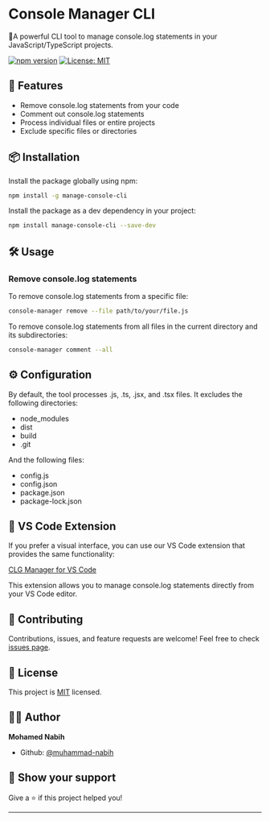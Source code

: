 # Console Manager CLI

🧹A powerful CLI tool to manage console.log statements in your JavaScript/TypeScript projects.

[![npm version](https://img.shields.io/npm/v/manage-console-cli.svg)](https://www.npmjs.com/package/manage-console-cli)
[![License: MIT](https://img.shields.io/badge/License-MIT-yellow.svg)](https://opensource.org/licenses/MIT)

## 🚀 Features

- Remove console.log statements from your code
- Comment out console.log statements
- Process individual files or entire projects
- Exclude specific files or directories

## 📦 Installation

Install the package globally using npm:

```bash
npm install -g manage-console-cli
```

Install the package as a dev dependency in your project:

```bash
npm install manage-console-cli --save-dev
```

## 🛠️ Usage

### Remove console.log statements

To remove console.log statements from a specific file:

```bash
console-manager remove --file path/to/your/file.js
```

To remove console.log statements from all files in the current directory and its subdirectories:

```bash
console-manager comment --all
```

## ⚙️ Configuration

By default, the tool processes .js, .ts, .jsx, and .tsx files. It excludes the following directories:

- node_modules
- dist
- build
- .git

And the following files:

- config.js
- config.json
- package.json
- package-lock.json

## 🧩 VS Code Extension

If you prefer a visual interface, you can use our VS Code extension that provides the same functionality:

[CLG Manager for VS Code](https://marketplace.visualstudio.com/items?itemName=ConsoleManager.clg-manger)

This extension allows you to manage console.log statements directly from your VS Code editor.

## 🤝 Contributing

Contributions, issues, and feature requests are welcome! Feel free to check [issues page](https://github.com/manage-console/manage-console-cli/issues).

## 📝 License

This project is [MIT](https://opensource.org/licenses/MIT) licensed.

## 👨‍💻 Author

**Mohamed Nabih**

- Github: [@muhammad-nabih](https://github.com/muhammad-nabih)

## 🌟 Show your support

Give a ⭐️ if this project helped you!

---
